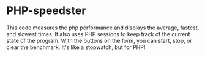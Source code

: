 # PHP-speedster
This code measures the php performance and displays the average, fastest, and slowest times. It also uses PHP sessions to keep track of the current state of the program. With the buttons on the form, you can start, stop, or clear the benchmark. It's like a stopwatch, but for PHP!
